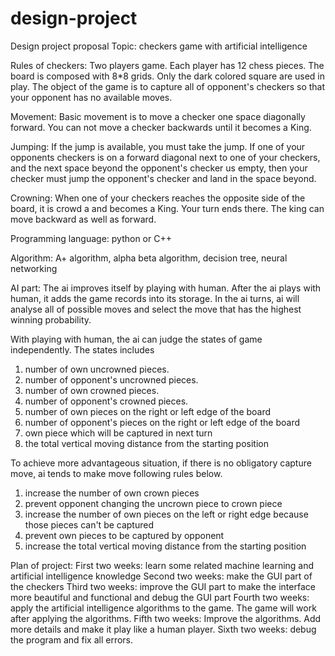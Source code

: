 # design-project
Design project proposal
Topic: checkers game with artificial intelligence

 

Rules of checkers: Two players game. Each player has 12 chess pieces. The board is composed with 8*8 grids. Only the dark colored square 
are used in play. The object of the game is to capture all of opponent's checkers so that your opponent has no available moves. 

Movement: Basic movement is to move a checker one space diagonally forward. You can not move a checker backwards until it becomes a King. 

Jumping: If the jump is available, you must take the jump. If one of your opponents checkers is on a forward diagonal next to one of your
checkers, and the next space beyond the opponent's checker us empty, then your checker must jump the opponent's checker and land in the
space beyond.

Crowning: When one of your checkers reaches the opposite side of the board, it is crowd a and becomes a King. Your turn ends there. The 
king can move backward as well as forward.

Programming language: python or C++

Algorithm: A+ algorithm, alpha beta algorithm, decision tree, neural networking

AI part: The ai improves itself by playing with human. After the ai plays with human, it adds the game records into its storage. In the ai turns, ai will analyse all of possible moves and select the move that has the highest winning probability.

With playing with human, the ai can judge the states of game independently. The states includes 
1. number of own uncrowned pieces. 
2. number of opponent's uncrowned pieces. 
3. number of own crowned pieces.
4. number of opponent's crowned pieces. 
5. number of own pieces on the right or left edge of the board 
6. number of opponent's pieces on the right or left edge of the board 
7. own piece which will be captured in next turn
8. the total vertical moving distance from the starting position

To achieve more advantageous situation, if there is no obligatory capture move, ai tends to make move following rules below.
1. increase the number of own crown pieces
2. prevent opponent changing the uncrown piece to crown piece
3. increase the number of own pieces on the left or right edge because those pieces can't be captured
4. prevent own pieces to be captured by opponent
5. increase the total vertical moving distance from the starting position





Plan of project: 
First two weeks: learn some related machine learning and artificial intelligence knowledge 
Second two weeks: make the GUI part of the checkers 
Third two weeks: improve the GUI part to make the interface more beautiful and functional and debug the GUI part
Fourth two weeks: apply the artificial intelligence algorithms to the game. The game will work after applying the algorithms.
Fifth two weeks: Improve the algorithms. Add more details and make it play like a human player.
Sixth two weeks: debug the program and fix all errors.
